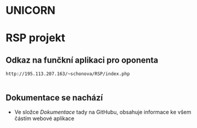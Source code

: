 # UNICORN
# RSP projekt

## Odkaz na funčkní aplikaci pro oponenta

```
http://195.113.207.163/~schonova/RSP/index.php


```
## Dokumentace se nachází 
+ Ve složce *Dokumentace* tady na GitHubu, obsahuje informace ke všem částím webové aplikace
